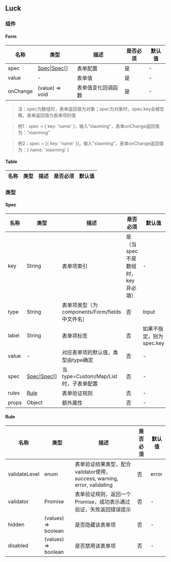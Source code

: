 ## Luck

### 组件
#### Form
| 名称 | 类型 | 描述 | 是否必须 | 默认值 |
| ---- | ---- | ---- | ---- | ---- |
| spec | [Spec](#Spec)\|[Spec](#Spec)[] | 表单配置 | 是 | - |
| value | - | 表单值 | 是 | - |
| onChange | (value) => void | 表单值变化回调函数 | 是 | - |

> 注：spec为数组时，表单返回值为对象；spec为对象时，spec.key会被忽略，表单返回值为表单项的值

> 例1：spec = { key: 'name' }，输入“xiaoming”，表单onChange返回值为：“xiaoming”

> 例2：spec = [{ key: 'name' }]，输入“xiaoming”，表单onChange返回值为：{ name: 'xiaoming' }

#### Table
| 名称 | 类型 | 描述 | 是否必须 | 默认值 |
| ---- | ---- | ---- | ---- | ---- |


### 类型 
#### Spec
| 名称 | 类型 | 描述 | 是否必须 | 默认值 |
| ---- | ---- | ---- | ---- | ---- |
| key | String | 表单项索引 | 是（当spec不是数组时，key非必填） | - |
| type | String | 表单项类型（为components/Form/fields中文件名）| 否 | Input |
| label | String | 表单项标签 | 否 | 如果不指定，则为spec.key |
| value | - | 对应表单项的默认值，类型由type确定 | 否 | - |
| spec | [Spec](#Spec)\|[Spec](#Spec)[] | 当type=Custom/Map/List时，子表单配置 | 否 | - |
| rules | [Rule](#Rule) | 表单验证规则 | 否 | - |
| props | Object | 额外属性 | 否 | - |

#### Rule
| 名称 | 类型 | 描述 | 是否必须 | 默认值 |
| ---- | ---- | ---- | ---- | ---- |
| validateLevel | enum | 表单验证结果类型，配合validator使用，success, warning, error, validating | 否 | error |
| validator | Promise | 表单验证规则，返回一个Promise，成功表示通过验证，失败返回错误提示 | 否 | - |
| hidden | (values) => boolean | 是否隐藏该表单项 | 否 | - |
| disabled | (values) => boolean | 是否禁用该表单项 | 否 | - |